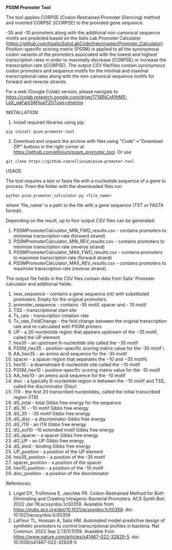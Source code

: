 **PSSM Promoter Tool**

The tool applies CORPSE (Codon Restrained Promoter Silencing) method and inverted CORPSE (iCORPSE) to the provided gene sequence.

-35 and -10 promoters along with the additional non-canonical sequence motifs are predicted based on the Salis Lab Promoter Calculator (https://github.com/hsalis/SalisLabCode/tree/master/Promoter_Calculator).
Position-specific scoring matrix (PSSM) is applied to all the synonymous codon variants of the promoters associated with the lowest and highest transcription rates in order to maximally decrease (CORPSE) or increase the transcription rate (iCORPSE).
The output CSV file/files contain synonymous codon promoters and sequence motifs for the minimal and maximal transcriptional rates along with the non-canonical sequence motifs for forward and reverse strands.

For a web (Google Colab) version, please navigate to https://colab.research.google.com/drive/171iBNCrA1hMS-LpX_qaFani34HiueTZO?usp=sharing.

INSTALLATION:

1. Install required libraries using pip:
```
pip install pssm-promoter-tool
```

2. Download and unpack the archive with files using "Code"->"Download ZIP" buttons in the right corner at https://github.com/ellinium/pssm_promoter_tool. 
Or use
```
git clone https://github.com/ellinium/pssm-promoter-tool
```



USAGE:

The tool requires a text or fasta file with a nucleotide sequence of a gene to process.
From the folder with the downloaded files run:
```
python pssm_promoter_calculator.py <file_name>
```
where 'file_name' is a path to the file with a gene sequence (TXT or FASTA format).

Depending on the result, up to four output CSV files can be generated:
1) PSSMPromoterCalculator_MIN_FWD_results.csv - contains promoters to minimise transcription rate (forward strand)
2) PSSMPromoterCalculator_MIN_REV_results.csv - contains promoters to minimise transcription rate (reverse strand)
3) PSSMPromoterCalculator_MAX_FWD_results.csv - contains promoters to maximise transcription rate (forward strand)
4) PSSMPromoterCalculator_MAX_REV_results.csv - contains promoters to maximise transcription rate (reverse strand).

The output file fields in the CSV files contain data from Salis' Promoter calculator and additional fields:
1) new_sequence - contains a gene sequence (nt) with substituted promoters. Empty for the original promoters.
2) promoter_sequence - contains -35 motif, spacer and - 10 motif
3) TSS -  transcriptional start site
4) Tx_rate - transcription initiation rate
5) Tx_rate_FoldChange - the fold change between the original transcription rate and re-calculated with PSSM primers
6) UP - a 20-nucleotide region that appears upstream of the −35 motif, called the UP element 
7) hex35 -  an upstream 6-nucleotide site called the −35 motif 
8) PSSM_hex35 - position-specific scoring matrix value for the -35 motif \
9) AA_hex35 - an amino acid sequence for the -35 motif 
10) spacer - a spacer region that separates the −10 and −35 motifs 
11) hex10 - a downstream 6-nucleotide site called the −10 motif 
12) PSSM_hex10 - position-specific scoring matrix value for the -10 motif 
13) AA_hex10 - an amino acid sequence for the -10 motif 
14) disc - a typically 6-nucleotide region in between the −10 motif and TSS, called the discriminator (Disc)
15) ITR - the first 20 transcribed nucleotides, called the initial transcribed region (ITR)
16) dG_total - total Gibbs free energy for the sequence 
17) dG_10 - -10 motif Gibbs free energy 
18) dG_35 - -35 motif Gibbs free energy 
19) dG_disc - a discriminator Gibbs free energy 
20) dG_ITR - an ITR Gibbs free energy 
21) dG_ext10 −10 extended motif Gibbs free energy 
22) dG_spacer - a spacer Gibbs free energy 
23) dG_UP - an UP Gibbs free energy 
24) dG_bind - binding Gibbs free energy 
25) UP_position - a position of the UP element 
26) hex35_position - a position of the -35 motif 
27) spacer_position - a position of the spacer 
28) hex10_position - a position of the -10 motif 
29) disc_position - a position of the discriminator

References:

1. Logel DY, Trofimova E, Jaschke PR. Codon-Restrained Method for Both Eliminating and Creating Intragenic Bacterial Promoters. ACS Synth Biol. 2022 Jan 19;acssynbio.1c00359. Available from https://pubs.acs.org/doi/10.1021/acssynbio.1c00359. doi: 10.1021/acssynbio.1c00359
2. LaFleur TL, Hossain A, Salis HM. Automated model-predictive design of synthetic promoters to control transcriptional profiles in bacteria. Nat Commun. 2022 Sep 2;13(1):5159. Available from https://www.nature.com/articles/s41467-022-32829-5. doi: 10.1038/s41467-022-32829-5